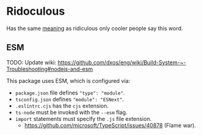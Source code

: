 # Ridoculous

Has the same [meaning](https://www.urbandictionary.com/define.php?term=ridoculous) as ridiculous only cooler people say this word.

## ESM

TODO: Update wiki: https://github.com/dxos/eng/wiki/Build-System-~-Troubleshooting#nodejs-and-esm

This package uses ESM, which is configured via:
- `package.json` file defines `"type": "module"`.
- `tsconfig.json` defines `"module": "ESNext"`.
- `.eslintrc.cjs` has the `cjs` extension.
- `ts-node` must be invoked with the `--esm` flag.
- `import` statements must specify the `.js` file extension.
  - https://github.com/microsoft/TypeScript/issues/40878 (Flame war).
